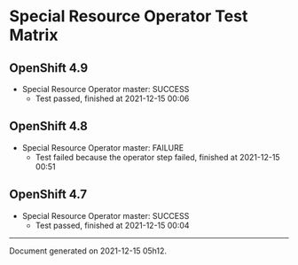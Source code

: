 
Special Resource Operator Test Matrix
=====================================

OpenShift 4.9
-------------



* Special Resource Operator master: SUCCESS
  - Test passed, finished at 2021-12-15 00:06

OpenShift 4.8
-------------



* Special Resource Operator master: FAILURE
  - Test failed because the operator step failed, finished at 2021-12-15 00:51

OpenShift 4.7
-------------



* Special Resource Operator master: SUCCESS
  - Test passed, finished at 2021-12-15 00:04

---
Document generated on 2021-12-15 05h12.
